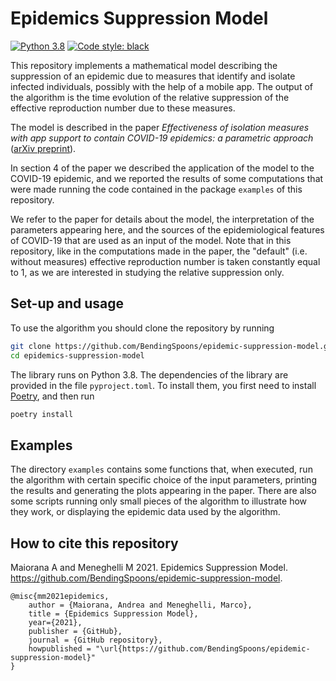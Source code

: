 # Epidemics Suppression Model

[![Python 3.8](https://img.shields.io/badge/python-3.8-blue.svg)](https://www.python.org/downloads/release/python-370/)
[![Code style: black](https://img.shields.io/badge/code%20style-black-000000.svg)](https://github.com/ambv/black)


This repository implements a mathematical model describing the suppression of an epidemic due to measures that identify and
isolate infected individuals, possibly with the help of a mobile app.
The output of the algorithm is the time evolution
of the relative suppression of the effective reproduction number due to these measures.

The model is described in the paper *Effectiveness of isolation measures with app support to contain 
COVID-19 epidemics: a parametric approach* ([arXiv preprint](https://arxiv.org/abs/2011.02349)).

In section 4 of the paper we described the application of the model to the COVID-19 
epidemic, and we reported the results of some computations that were made running the 
code contained in the package `examples` of this repository.

We refer to the paper for details about the model, the interpretation of the parameters
appearing here, and the sources of the epidemiological features of COVID-19 that 
are used as an input of the model. Note that in this repository, like in the 
computations made in the paper, the "default" (i.e. without measures) effective 
reproduction number is taken constantly equal to 1, as we are interested in studying 
the relative suppression only.


## Set-up and usage

To use the algorithm you should clone the repository by running
```sh
git clone https://github.com/BendingSpoons/epidemic-suppression-model.git
cd epidemics-suppression-model
```
The library runs on Python 3.8. The dependencies of the library are provided in the
file `pyproject.toml`. To install them, you first need to
install [Poetry](https://python-poetry.org/docs/), and then run
```sh
poetry install
```



## Examples

The directory `examples` contains some functions that, when executed, run the algorithm
with certain specific choice of the input parameters, printing the results
and generating the plots appearing in the paper.
There are also some scripts running only small pieces of the algorithm to
illustrate how they work, or displaying the epidemic data used by the algorithm.

## How to cite this repository

Maiorana A and Meneghelli M 2021. Epidemics Suppression Model. 
https://github.com/BendingSpoons/epidemic-suppression-model.

```
@misc{mm2021epidemics,
    author = {Maiorana, Andrea and Meneghelli, Marco},
    title = {Epidemics Suppression Model},
    year={2021},
    publisher = {GitHub},
    journal = {GitHub repository},
    howpublished = "\url{https://github.com/BendingSpoons/epidemic-suppression-model}"
}
```
